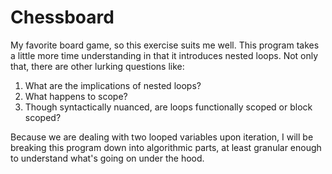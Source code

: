 # Chessboard
My favorite board game, so this exercise suits me well. This program takes a little more time understanding in that it introduces nested loops. Not only that, there are other lurking questions like:

1. What are the implications of nested loops?
2. What happens to scope?
3. Though syntactically nuanced, are loops functionally scoped or block scoped?

Because we are dealing with two looped variables upon iteration, I will be breaking this program down into algorithmic parts, at least granular enough to understand what's going on under the hood.
